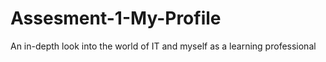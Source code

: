 # Assesment-1-My-Profile
An in-depth look into the world of IT and myself as a learning professional
